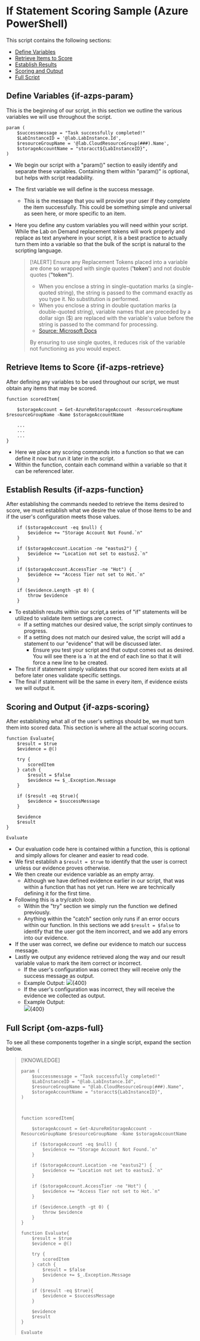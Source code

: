 # If Statement Scoring Sample (Azure PowerShell)

This script contains the following sections:
- [Define Variables](#if-azps-param)
- [Retrieve Items to Score](#if-azps-retrieve)
- [Establish Results](#if-azps-function)
- [Scoring and Output](#if-azps-scoring)
- [Full Script](#if-azps-full)


## Define Variables {if-azps-param}
This is the beginning of our script, in this section we outline the various variables we will use throughout the script.

```
param (
    $successmessage = "Task successfully completed!"    
    $LabInstanceID = '@lab.LabInstance.Id',
    $resourceGroupName = '@lab.CloudResourceGroup(###).Name',
    $storageAccountName = "storacct${LabInstanceID}",
)
```

- We begin our script with a "param()" section to easily identify and separate these variables. Containing them within "param()" is optional, but helps with script readability.
- The first variable we will define is the success message.
    - This is the message that you will provide your user if they complete the item successfully. This could be something simple and universal as seen here, or more specific to an item.
- Here you define any custom variables you will need within your script. While the Lab on Demand replacement tokens will work properly and replace as text anywhere in your script, it is a best practice to actually turn them into a variable so that the bulk of the script is natural to the scripting language.

    > [!ALERT] Ensure any Replacement Tokens placed into a variable are done so wrapped with single quotes (**'token'**) and not double quotes (**"token"**).
    >
    > - When you enclose a string in single-quotation marks (a single-quoted string), the string is passed to the command exactly as you type it. No substitution is performed.
    > - When you enclose a string in double quotation marks (a double-quoted string), variable names that are preceded by a dollar sign ($) are replaced with the variable's value before the string is passed to the command for processing.
    > - [Source: Microsoft Docs](https://docs.microsoft.com/en-us/powershell/module/microsoft.powershell.core/about/about_quoting_rules?view=powershell-6)
    >
    > By ensuring to use single quotes, it reduces risk of the variable not functioning as you would expect.

## Retrieve Items to Score {if-azps-retrieve}
After defining any variables to be used throughout our script, we must obtain any items that may be scored. 

```
function scoredItem{

    $storageAccount = Get-AzureRmStorageAccount -ResourceGroupName $resourceGroupName -Name $storageAccountName

    ...
    ...
    ...
}
```

- Here we place any scoring commands into a function so that we can define it now but run it later in the script.
- Within the function, contain each command within a variable so that it can be referenced later.

## Establish Results {if-azps-function}
After establishing the commands needed to retrieve the items desired to score, we must establish what we desire the value of those items to be and if the user's configuration meets those values.

```
    if ($storageAccount -eq $null) {
        $evidence += "Storage Account Not Found.`n"
    }

    if ($storageAccount.Location -ne "eastus2") {
        $evidence += "Location not set to eastus2.`n"
    }

    if ($storageAccount.AccessTier -ne "Hot") {
        $evidence += "Access Tier not set to Hot.`n"
    }
    
    if ($evidence.Length -gt 0) {
        throw $evidence
    }
```

- To establish results within our script,a series of "if" statements will be utilized to validate item settings are correct.
    - If a setting matches our desired value, the script simply continues to progress.
    - If a setting does not match our desired value, the script will add a statement to our "evidence" that will be discussed later.
        - Ensure you test your script and that output comes out as desired. You will see there is a `n at the end of each line so that it will force a new line to be created.
- The first if statement simply validates that our scored item exists at all before later ones validate specific settings.
- The final if statement will be the same in every item, if evidence exists we will output it.

## Scoring and Output {if-azps-scoring}

After establishing what all of the user's settings should be, we must turn them into scored data. This section is where all the actual scoring occurs. 

```
function Evaluate{ 
    $result = $true
    $evidence = @()

    try {
        scoredItem
    } catch {
        $result = $false
        $evidence += $_.Exception.Message
    }

    if ($result -eq $true){
        $evidence = $successMessage        
    }

    $evidence
    $result
}

Evaluate
```

- Our evaluation code here is contained within a function, this is optional and simply allows for cleaner and easier to read code.
- We first establish a `$result = $true` to identify that the user is correct unless our evidence proves otherwise.
- We then create our evidence variable as an empty array.
    - Although we have defined evidence earlier in our script, that was within a function that has not yet run. Here we are technically defining it for the first time.
- Following this is a try/catch loop.
    - Within the "try" section we simply run the function we defined previously.
    - Anything within the "catch" section only runs if an error occurs within our function. In this sections we add `$result = $false` to identify that the user got the item incorrect, and we add any errors into our evidence.
- If the user was correct, we define our evidence to match our success message.
- Lastly we output any evidence retrieved along the way and our result variable value to mark the item correct or incorrect.
    - If the user's configuration was correct they will receive only the success message as output.
    - Example Output:
        ![](../images/if-azps-correct.png?raw=true){400}
    - If the user's configuration was incorrect, they will receive the evidence we collected as output.
    - Example Output:    
        ![](../images/if-azps-incorrect.png?raw=true){400}
        
## Full Script {om-azps-full}
To see all these components together in a single script, expand the section below.

> [!KNOWLEDGE]
>
> ```
> param (
>     $successmessage = "Task successfully completed!"        
>     $LabInstanceID = "@lab.LabInstance.Id",
>     $resourceGroupName = "@lab.CloudResourceGroup(###).Name",
>     $storageAccountName = "storacct${LabInstanceID}",
> )
> 
> 
> 
> function scoredItem{
> 
>     $storageAccount = Get-AzureRmStorageAccount -ResourceGroupName $resourceGroupName -Name $storageAccountName
> 
>     if ($storageAccount -eq $null) {
>         $evidence += "Storage Account Not Found.`n"
>     }
> 
>     if ($storageAccount.Location -ne "eastus2") {
>         $evidence += "Location not set to eastus2.`n"
>     }
> 
>     if ($storageAccount.AccessTier -ne "Hot") {
>         $evidence += "Access Tier not set to Hot.`n"
>     }
>     
>     if ($evidence.Length -gt 0) {
>         throw $evidence
>     }
> }
> 
> function Evaluate{ 
>     $result = $true
>     $evidence = @()
> 
>     try {
>         scoredItem
>     } catch {
>         $result = $false
>         $evidence += $_.Exception.Message
>     }
> 
>     if ($result -eq $true){
>         $evidence = $successMessage        
>     }
> 
>     $evidence
>     $result
> }
> 
> Evaluate
> ```
